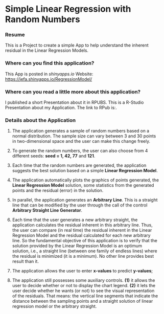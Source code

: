 # Simple Linear Regression with Random Numbers

### Resume
This is a Project to create a simple App to help understand the inherent residual in the Linear Regression Models.

### Where can you find this application?
This App is posted in *shinyapps.io* Website: https://jefa.shinyapps.io/RegressionModel/

### Where can you read a little more about this application?
I published a short Presentation about it in RPUBS. This is a R-Studio Presentation about my Application. The link to RPub is:.

### Details about the Application

1. The application generates a sample of random numbers based on a normal distribution. The sample size can vary between 3 and 30 points in two-dimensional space and the user can make this change freely.

2. To generate the random numbers, the user can also choose from 4 different seeds: **seed = 1, 42, 77** and **121**.

3. Each time that the random numbers are generated, the application suggests the best solution based on a simple **Linear Regression Model**.

4. The application automatically plots the graphics of points generated, the **Linear Regression Model** solution, some statistics from the generated points and the residual (error) in the solution.

5. In parallel, the application generates an **Arbitrary Line**. This is a straight line that can be modified by the user through the call of the control **Arbitrary Straight Line Generator**.

6. Each time that the user generates a new arbitrary straight, the application calculates the residual inherent in this arbitrary line. Thus, the user can compare (in real time) the residual inherent in the Linear Regression Model and the residual calculated for each new arbitrary line. So the fundamental objective of this application is to verify that the solution provided by the Linear Regression Model is an optimum solution, i.e., a straight line (between one family of endless lines) where the residual is minimized (it is a minimum). No other line provides best result than it.

7. The application allows the user to enter **x-values** to predict **y-values**; 

8. The application still possesses some auxiliary controls. **(1)** it allows the user to decide whether or not to display the chart legend. **(2)** it lets the user decide whether he wants (or not) to see the visual representation of the residuals. That means: the vertical line segments that indicate the distance between the sampling points and a straight solution of linear regression model or the arbitrary straight.
